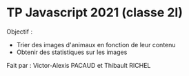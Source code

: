 # TP Javascript 2021 (classe 2I)

Objectif : 
- Trier des images d'animaux en fonction de leur contenu
- Obtenir des statistiques sur les images

Fait par : Victor-Alexis PACAUD et Thibault RICHEL